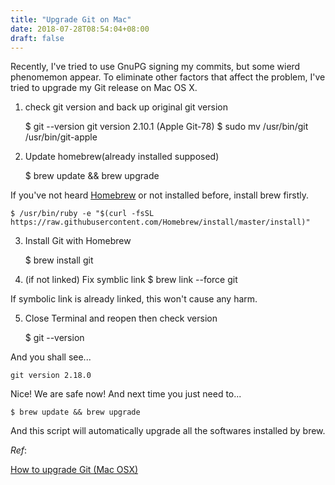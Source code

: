 ```yaml
---
title: "Upgrade Git on Mac"
date: 2018-07-28T08:54:04+08:00
draft: false
---
```

Recently, I've tried to use GnuPG signing my commits, but some wierd phenomemon appear. To eliminate other factors that affect the problem, I've tried to upgrade my Git release on Mac OS X.

1. check git version and back up original git version

    $ git --version
    git version 2.10.1 (Apple Git-78)
    $ sudo mv /usr/bin/git /usr/bin/git-apple

2. Update homebrew(already installed supposed)

    $ brew update && brew upgrade

If you've not heard [Homebrew](https://brew.sh/) or not installed before, install brew firstly.

    $ /usr/bin/ruby -e "$(curl -fsSL https://raw.githubusercontent.com/Homebrew/install/master/install)"

3. Install Git with Homebrew

    $ brew install git

4. (if not linked) Fix symblic link
    $ brew link --force git

If symbolic link is already linked, this won't cause any harm.

5.  Close Terminal and reopen then check version

    $ git --version

And you shall see...

    git version 2.18.0


Nice! We are safe now! And next time you just need to...

    $ brew update && brew upgrade

And this script will automatically upgrade all the softwares installed by brew.



*Ref*:

[How to upgrade Git (Mac OSX)](https://medium.com/@katopz/how-to-upgrade-git-ff00ea12be18)